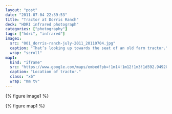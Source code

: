 ```yaml
---
layout: "post"
date: "2011-07-04 22:39:53"
title: "Tractor at Dorris Ranch"
deck: "HDRI infrared photograph"
categories: ["photography"]
tags: ["hdri", "infrared"]
image1:
  src: "001_dorris-ranch-july-2011_20110704.jpg"
  caption: "That’s looking up towards the seat of an old farm tractor."
  wrap: "scroll"
map1:
  kind: "iframe"
  src: "https://www.google.com/maps/embed?pb=!1m14!1m12!1m3!1d592.9492071838189!2d-123.01921360796442!3d44.02899996889409!2m3!1f0!2f0!3f0!3m2!1i1024!2i768!4f13.1!5e1!3m2!1sen!2sus!4v1391934740211"
  caption: "Location of tractor."
  class: "x6"
  wrap: "mm tv"
---
```


{% figure image1 %}

{% figure map1 %}
